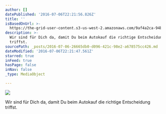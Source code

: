 ```yaml
---
author: []
datePublished: '2016-07-06T22:21:56.826Z'
title: ''
isBasedOnUrl: >-
  https://the-grid-user-content.s3-us-west-2.amazonaws.com/9af4a2ca-94b9-40ac-9ffa-52a5b04eaa73.jpg
description: >-
  Wir sind für Dich da, damit Du beim Autokauf die richtige Entscheidung
  triffst.
sourcePath: _posts/2016-07-06-26665db0-d096-421c-98e2-a678575cc426.md
dateModified: '2016-07-06T22:21:47.561Z'
starred: true
inFeed: true
hasPage: false
inNav: false
_type: MediaObject

---
```

![](https://the-grid-user-content.s3-us-west-2.amazonaws.com/633e9504-a50b-4740-94db-94fcd0fa82cf.jpg)

Wir sind für Dich da, damit Du beim Autokauf die richtige Entscheidung triffst.